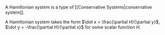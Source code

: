 A Hamiltonian system is a type of [[Conservative Systems|conservative system]].

A Hamiltonian system takes the form $\dot x = \frac{\partial H}{\partial y}$, $\dot y = -\frac{\partial H}{\partial x}$ for some scalar function $H$.
